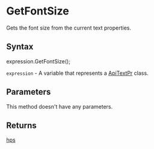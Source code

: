# GetFontSize

Gets the font size from the current text properties.

## Syntax

expression.GetFontSize();

`expression` - A variable that represents a [ApiTextPr](../ApiTextPr.md) class.

## Parameters

This method doesn't have any parameters.

## Returns

[hps](../../Enumeration/hps.md)